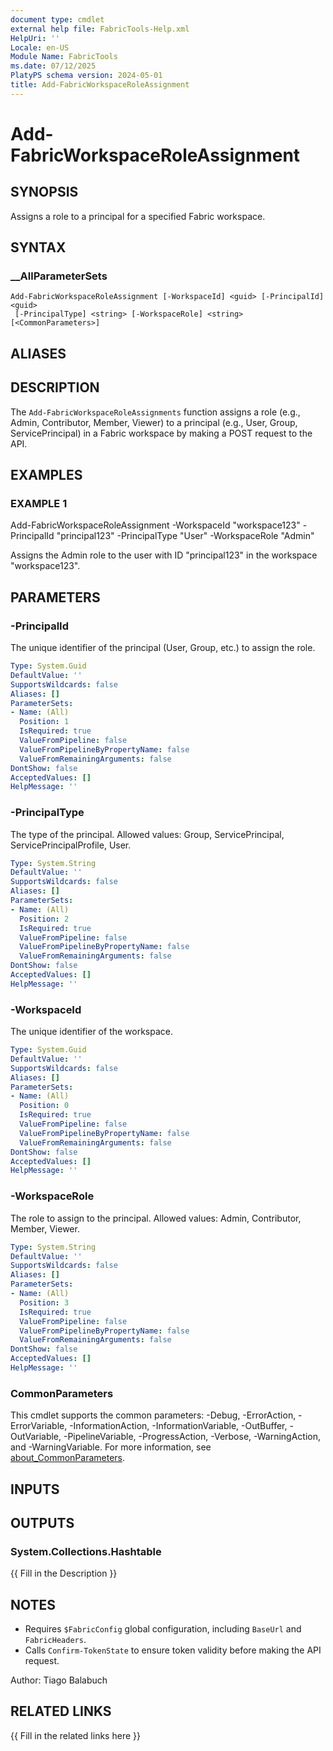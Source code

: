 ```yaml
---
document type: cmdlet
external help file: FabricTools-Help.xml
HelpUri: ''
Locale: en-US
Module Name: FabricTools
ms.date: 07/12/2025
PlatyPS schema version: 2024-05-01
title: Add-FabricWorkspaceRoleAssignment
---
```


# Add-FabricWorkspaceRoleAssignment

## SYNOPSIS

Assigns a role to a principal for a specified Fabric workspace.

## SYNTAX

### __AllParameterSets

```
Add-FabricWorkspaceRoleAssignment [-WorkspaceId] <guid> [-PrincipalId] <guid>
 [-PrincipalType] <string> [-WorkspaceRole] <string> [<CommonParameters>]
```

## ALIASES

## DESCRIPTION

The `Add-FabricWorkspaceRoleAssignments` function assigns a role (e.g., Admin, Contributor, Member, Viewer) to a principal (e.g., User, Group, ServicePrincipal) in a Fabric workspace by making a POST request to the API.

## EXAMPLES

### EXAMPLE 1

Add-FabricWorkspaceRoleAssignment -WorkspaceId "workspace123" -PrincipalId "principal123" -PrincipalType "User" -WorkspaceRole "Admin"

Assigns the Admin role to the user with ID "principal123" in the workspace "workspace123".

## PARAMETERS

### -PrincipalId

The unique identifier of the principal (User, Group, etc.) to assign the role.

```yaml
Type: System.Guid
DefaultValue: ''
SupportsWildcards: false
Aliases: []
ParameterSets:
- Name: (All)
  Position: 1
  IsRequired: true
  ValueFromPipeline: false
  ValueFromPipelineByPropertyName: false
  ValueFromRemainingArguments: false
DontShow: false
AcceptedValues: []
HelpMessage: ''
```

### -PrincipalType

The type of the principal.
Allowed values: Group, ServicePrincipal, ServicePrincipalProfile, User.

```yaml
Type: System.String
DefaultValue: ''
SupportsWildcards: false
Aliases: []
ParameterSets:
- Name: (All)
  Position: 2
  IsRequired: true
  ValueFromPipeline: false
  ValueFromPipelineByPropertyName: false
  ValueFromRemainingArguments: false
DontShow: false
AcceptedValues: []
HelpMessage: ''
```

### -WorkspaceId

The unique identifier of the workspace.

```yaml
Type: System.Guid
DefaultValue: ''
SupportsWildcards: false
Aliases: []
ParameterSets:
- Name: (All)
  Position: 0
  IsRequired: true
  ValueFromPipeline: false
  ValueFromPipelineByPropertyName: false
  ValueFromRemainingArguments: false
DontShow: false
AcceptedValues: []
HelpMessage: ''
```

### -WorkspaceRole

The role to assign to the principal.
Allowed values: Admin, Contributor, Member, Viewer.

```yaml
Type: System.String
DefaultValue: ''
SupportsWildcards: false
Aliases: []
ParameterSets:
- Name: (All)
  Position: 3
  IsRequired: true
  ValueFromPipeline: false
  ValueFromPipelineByPropertyName: false
  ValueFromRemainingArguments: false
DontShow: false
AcceptedValues: []
HelpMessage: ''
```

### CommonParameters

This cmdlet supports the common parameters: -Debug, -ErrorAction, -ErrorVariable,
-InformationAction, -InformationVariable, -OutBuffer, -OutVariable, -PipelineVariable,
-ProgressAction, -Verbose, -WarningAction, and -WarningVariable. For more information, see
[about_CommonParameters](https://go.microsoft.com/fwlink/?LinkID=113216).

## INPUTS

## OUTPUTS

### System.Collections.Hashtable

{{ Fill in the Description }}

## NOTES

- Requires `$FabricConfig` global configuration, including `BaseUrl` and `FabricHeaders`.
- Calls `Confirm-TokenState` to ensure token validity before making the API request.

Author: Tiago Balabuch

## RELATED LINKS

{{ Fill in the related links here }}

